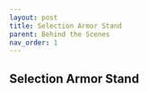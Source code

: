 ```yaml
---
layout: post
title: Selection Armor Stand
parent: Behind the Scenes
nav_order: 1
---
```

**Selection Armor Stand**
---